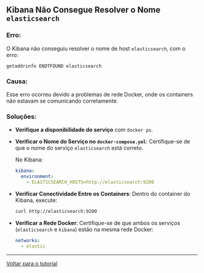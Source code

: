 ## Kibana Não Consegue Resolver o Nome `elasticsearch`

### Erro:

O Kibana não conseguiu resolver o nome de host `elasticsearch`, com o erro:

```
getaddrinfo ENOTFOUND elasticsearch
```

### Causa:

Esse erro ocorreu devido a problemas de rede Docker, onde os containers não estavam se comunicando corretamente.

### Soluções:

- **Verifique a disponibilidade do serviço** com `docker ps`.

- **Verificar o Nome do Serviço no `docker-compose.yml`**: Certifique-se de que o nome do serviço `elasticsearch` está correto.

  No Kibana:

  ```yaml
  kibana:
    environment:
      - ELASTICSEARCH_HOSTS=http://elasticsearch:9200
  ```

- **Verificar Conectividade Entre os Containers**: Dentro do container do Kibana, execute:

  ```bash
  curl http://elasticsearch:9200
  ```

- **Verificar a Rede Docker**: Certifique-se de que ambos os serviços (`elasticsearch` e `kibana`) estão na mesma rede Docker:
  ```yaml
  networks:
    - elastic
  ```

---

[Voltar para o tutorial](../config.md)
